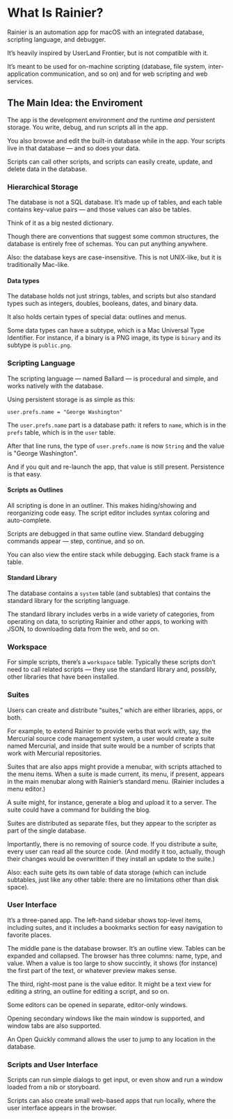 # What Is Rainier?

Rainier is an automation app for macOS with an integrated database, scripting language, and debugger.

It’s heavily inspired by UserLand Frontier, but is not compatible with it.

It’s meant to be used for on-machine scripting (database, file system, inter-application communication, and so on) and for web scripting and web services.

## The Main Idea: the Enviroment

The app is the development environment *and* the runtime *and* persistent storage. You write, debug, and run scripts all in the app.

You also browse and edit the built-in database while in the app. Your scripts live in that database — and so does your data.

Scripts can call other scripts, and scripts can easily create, update, and delete data in the database.

### Hierarchical Storage

The database is not a SQL database. It’s made up of tables, and each table contains key-value pairs — and those values can also be tables.

Think of it as a big nested dictionary.

Though there are conventions that suggest some common structures, the database is entirely free of schemas. You can put anything anywhere.

Also: the database keys are case-insensitive. This is not UNIX-like, but it is traditionally Mac-like.

#### Data types

The database holds not just strings, tables, and scripts but also standard types such as integers, doubles, booleans, dates, and binary data.

It also holds certain types of special data: outlines and menus.

Some data types can have a subtype, which is a Mac Universal Type Identifier. For instance, if a binary is a PNG image, its type is `binary` and its subtype is `public.png`.

### Scripting Language

The scripting language — named Ballard — is procedural and simple, and works natively with the database.

Using persistent storage is as simple as this:

	user.prefs.name = "George Washington"

The `user.prefs.name` part is a database path: it refers to `name`, which is in the `prefs` table, which is in the `user` table.

After that line runs, the type of `user.prefs.name` is now `String` and the value is "George Washington".

And if you quit and re-launch the app, that value is still present. Persistence is that easy.

#### Scripts as Outlines

All scripting is done in an outliner. This makes hiding/showing and reorganizing code easy. The script editor includes syntax coloring and auto-complete.

Scripts are debugged in that same outline view. Standard debugging commands appear — step, continue, and so on.

You can also view the entire stack while debugging. Each stack frame is a table.

#### Standard Library

The database contains a `system` table (and subtables) that contains the standard library for the scripting language.

The standard library includes verbs in a wide variety of categories, from operating on data, to scripting Rainier and other apps, to working with JSON, to downloading data from the web, and so on.

### Workspace

For simple scripts, there’s a `workspace` table. Typically these scripts don’t need to call related scripts — they use the standard library and, possibly, other libraries that have been installed.

### Suites

Users can create and distribute “suites,” which are either libraries, apps, or both.

For example, to extend Rainier to provide verbs that work with, say, the Mercurial source code management system, a user would create a suite named Mercurial, and inside that suite would be a number of scripts that work with Mercurial repositories.

Suites that are also apps might provide a menubar, with scripts attached to the menu items. When a suite is made current, its menu, if present, appears in the main menubar along with Rainier’s standard menu. (Rainier includes a menu editor.)

A suite might, for instance, generate a blog and upload it to a server. The suite could have a command for building the blog.

Suites are distributed as separate files, but they appear to the scripter as part of the single database.

Importantly, there is no removing of source code. If you distribute a suite, every user can read all the source code. (And modify it too, actually, though their changes would be overwritten if they install an update to the suite.)

Also: each suite gets its own table of data storage (which can include subtables, just like any other table: there are no limitations other than disk space).

### User Interface

It’s a three-paned app. The left-hand sidebar shows top-level items, including suites, and it includes a bookmarks section for easy navigation to favorite places.

The middle pane is the database browser. It’s an outline view. Tables can be expanded and collapsed. The browser has three columns: name, type, and value. When a value is too large to show succintly, it shows (for instance) the first part of the text, or whatever preview makes sense.

The third, right-most pane is the value editor. It might be a text view for editing a string, an outline for editing a script, and so on.

Some editors can be opened in separate, editor-only windows.

Opening secondary windows like the main window is supported, and window tabs are also supported.

An Open Quickly command allows the user to jump to any location in the database.

### Scripts and User Interface

Scripts can run simple dialogs to get input, or even show and run a window loaded from a nib or storyboard.

Scripts can also create small web-based apps that run locally, where the user interface appears in the browser.